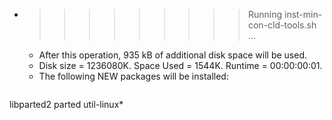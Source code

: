 * >>>>>>>>> Running inst-min-con-cld-tools.sh ...
  * After this operation, 935 kB of additional disk space will be used.
  * Disk size = 1236080K. Space Used = 1544K. Runtime = 00:00:00:01.
  * The following NEW packages will be installed:
  ```bash
libparted2 parted util-linux*
  ```
